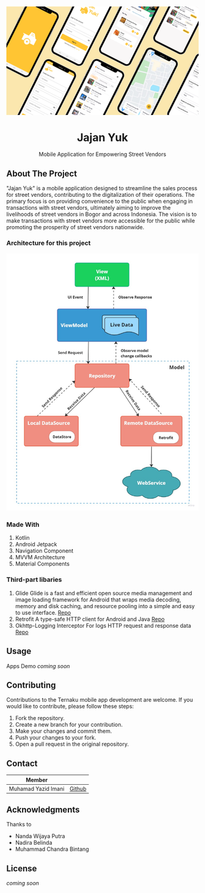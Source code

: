 <div id="top"></div>


<!-- PROJECT LOGO -->
<br />
<div align="center">
  
  ![Banner App](https://github.com/jajan-yuk/.github/blob/main/Application%20showcase%20(1).png)
  <h1 align="center">Jajan Yuk</h1>
  <p align="center">Mobile Application for Empowering Street Vendors
</p>
</div>


## About The Project
"Jajan Yuk" is a mobile application designed to streamline the sales process for street vendors, contributing to the digitalization of their operations. The primary focus is on providing convenience to the public when engaging in transactions with street vendors, ultimately aiming to improve the livelihoods of street vendors in Bogor and across Indonesia. The vision is to make transactions with street vendors more accessible for the public while promoting the prosperity of street vendors nationwide.

### Architecture for this project
![Android Architecture JajanYuk](https://github.com/jajan-yuk/.github/blob/main/architecture%20MD%20(2).jpg)

### Made With

 1. Kotlin
 2. Android Jetpack
 3. Navigation Component
 4. MVVM Architecture
 5. Material Components

### Third-part libaries

 1. Glide
	Glide is a fast and efficient open source media management and image loading framework for Android that wraps media decoding, memory and disk caching, and resource pooling into a simple and easy to use interface. [Repo](https://github.com/bumptech/glide)
2. Retrofit
A type-safe HTTP client for Android and Java
 [Repo](https://github.com/square/retrofit)
3. Okhttp-Logging Interceptor
For logs HTTP request and response data
 [Repo](https://github.com/square/okhttp/tree/master/okhttp-logging-interceptor)

## Usage

Apps Demo
*coming soon*


## Contributing
Contributions to the Ternaku mobile app development are welcome. If you would like to contribute, please follow these steps:

1. Fork the repository.
2. Create a new branch for your contribution.
3. Make your changes and commit them.
4. Push your changes to your fork.
5. Open a pull request in the original repository.

<!-- CONTACT -->
## Contact

| Member |  |
|--|--|
| Muhamad Yazid Imani |[Github](https://github.com/pierreviences)  |

<!-- ACKNOWLEDGMENTS -->
## Acknowledgments

Thanks to

- Nanda Wijaya Putra
- Nadira Belinda
- Muhammad Chandra Bintang

## License

*coming soon*
